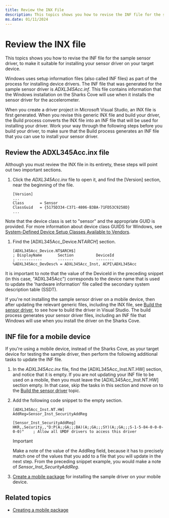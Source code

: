 ```yaml
---
title: Review the INX File
description: This topics shows you how to revise the INF file for the sample sensor driver, to make it suitable for installing your sensor driver on your target device.
ms.date: 01/11/2024
---
```


# Review the INX file

This topics shows you how to revise the INF file for the sample sensor driver, to make it suitable for installing your sensor driver on your target device.

Windows uses setup information files (also called INF files) as part of the process for installing device drivers. The INF file that was generated for the sample sensor driver is *ADXL345Acc.inf*. This file contains information that the Windows installation on the Sharks Cove will use when it installs the sensor driver for the accelerometer.

When you create a driver project in Microsoft Visual Studio, an INX file is first generated. When you revise this generic INX file and build your driver, the Build process converts the INX file into an INF file that will be used for installing your driver. Work your way through the following steps before you build your driver, to make sure that the Build process generates an INF file that you can use to install your sensor driver.

## Review the ADXL345Acc.inx file

Although you must review the INX file in its entirety, these steps will point out two important sections.

1. Click the *ADXL345Acc.inx* file to open it, and find the \[Version\] section, near the beginning of the file.

    ```inf
    [Version]
    ...
    Class       = Sensor
    ClassGuid   = {5175D334-C371-4806-B3BA-71FD53C9258D}
    ...
    ```

Note that the device class is set to "sensor" and the appropriate GUID is provided. For more information about device class GUIDS for Windows, see [System-Defined Device Setup Classes Available to Vendors](../install/system-defined-device-setup-classes-available-to-vendors.md).

1. Find the \[ADXL345Acc\_Device.NT$ARCH$\] section.

    ```inf
    [ADXL345Acc_Device.NT$ARCH$]
    ; DisplayName       Section          DeviceId
    ; -----------       -------          --------
    %ADXL345Acc_DevDesc% = ADXL345Acc_Inst, ACPI\ADXL345Acc
    ```

It is important to note that the value of the DeviceId in the preceding snippet (in this case, "ADXL345Acc") corresponds to the device name that is used to update the 'hardware information' file called the secondary system description table (SSDT).

If you're not installing the sample sensor driver on a mobile device, then after updating the relevant generic files, including the INX file, see [Build the sensor driver](build-the-sensor-driver.md), to see how to build the driver in Visual Studio. The build process generates your sensor driver files, including an INF file that Windows will use when you install the driver on the Sharks Cove.

## INF file for a mobile device

If you're using a mobile device, instead of the Sharks Cove, as your target device for testing the sample driver, then perform the following additional tasks to update the INF file.

1. In the *ADXL345Acc.inx* file, find the \[ADXL345Acc\_Inst.NT.HW\] section, and notice that it is empty. If you are not updating your INF file to be used on a mobile, then you must leave the [ADXL345Acc_Inst.NT.HW] section empty. In that case, skip the tasks in this section and move on to the [Build the sensor driver](build-the-sensor-driver.md) topic.

1. Add the following code snippet to the empty section.

    ```inf
    [ADXL345Acc_Inst.NT.HW]
    AddReg=Sensor_Inst_SecurityAddReg
    
    [Sensor_Inst_SecurityAddReg]
    HKR,,Security,,"D:P(A;;GA;;;BA)(A;;GA;;;SY)(A;;GA;;;S-1-5-84-0-0-0-0-0)"    ; Allow all UMDF drivers to access this driver
    ```

    > [!IMPORTANT]
    > Make a note of the value of the AddReg field, because it has to precisely match one of the values that you add to a file that you will update in the next step. From the preceding snippet example, you would make a note of *Sensor\_Inst\_SecurityAddReg*.

1. [Create a mobile package](creating-a-mobile-package.md) for installing the sample driver on your mobile device.

## Related topics

- [Creating a mobile package](creating-a-mobile-package.md)
